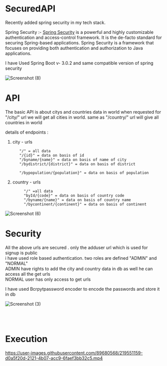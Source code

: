 # SecuredAPI
Recently added spring security in my tech stack. 

Spring Security  :-  [Spring Security](https://spring.io/projects/spring-security) is a powerful and highly customizable authentication and access-control framework. It is the de-facto standard for securing Spring-based applications.
Spring Security is a framework that focuses on providing both authentication and authorization to Java applications. 

I have Used Spring Boot v- 3.0.2 and same compatible version of spring security

![Screenshot (8)](https://user-images.githubusercontent.com/89680568/216748683-f21149a7-9245-443e-bdb4-28a4e7f95225.png)


# API
The basic API is about citys and countries data in world when requested for "/city/" url we will get all cities in world. same as "/country/" url will 
give all countries in world

details of endpoints :

1. city -  urls


          "/" = all data
          "/{id}" = data on basis of id
          "/byname/{name}" = data on basis of name of city         
          "/bydistrict/{district}" = data on basis of district          

          "/bypopulation/{population}" = data on basis of population

2. country - urls
            
            "/" =all data
            "byId/{code}" = data on basis of country code
            "/byname/{name}" = data on basis of country name
            "/bycontinent/{continent}" = data on basis of continent
            
            
 ![Screenshot (6)](https://user-images.githubusercontent.com/89680568/216748650-b719c2f2-34d6-42ce-b08c-273dede5187c.png)
    
            
 # Security
 
 All the above urls are secured . only the adduser url which is used for signup is public <br>
 i have used role based authentication. two roles are defined "ADMIN" and "NORMAL"<br>
 ADMIN have rights to add the city and country data in db as well he can access all the get urls <br>
 NORMAL user has only access to get urls <br>
           
 
 I have used Bcrpytpassword encoder to encode the passwords and store it in db 
 
 ![Screenshot (3)](https://user-images.githubusercontent.com/89680568/216748730-19dbb107-af3b-4310-b943-33a5e57dcccc.png)


<!-- # UI

There is Not as such UI in this Project but Login and Logout Page UI are like this

![Screenshot (5)](https://user-images.githubusercontent.com/89680568/216748866-c95a8d5f-0094-45fc-b497-d080a8ca25a4.png)

 
   ![Screenshot (4)](https://user-images.githubusercontent.com/89680568/216748876-14b54448-7ee4-405e-ab5e-9cf36d43bf45.png) -->
         



<br>
<br>

# Execution

https://user-images.githubusercontent.com/89680568/219551159-d0a5f20d-2121-4b07-acc9-6faef3bb32c5.mp4


